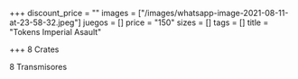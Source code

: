 +++
discount_price = ""
images = ["/images/whatsapp-image-2021-08-11-at-23-58-32.jpeg"]
juegos = []
price = "150"
sizes = []
tags = []
title = "Tokens Imperial Asault"

+++
8 Crates

8 Transmisores